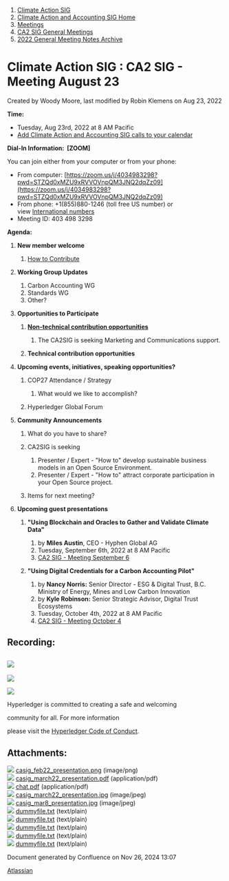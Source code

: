 1. [Climate Action SIG](index.html)
2. [Climate Action and Accounting SIG Home](Climate-Action-and-Accounting-SIG-Home_19005445.html)
3. [Meetings](Meetings_19005583.html)
4. [CA2 SIG General Meetings](CA2-SIG-General-Meetings_19006785.html)
5. [2022 General Meeting Notes Archive](2022-General-Meeting-Notes-Archive_19008715.html)

# Climate Action SIG : CA2 SIG - Meeting August 23

Created by Woody Moore, last modified by Robin Klemens on Aug 23, 2022

**Time:**

- Tuesday, Aug 23rd, 2022 at 8 AM Pacific
- [Add Climate Action and Accounting SIG calls to your calendar](https://lists.hyperledger.org/g/climate-sig/ics/invite.ics?repeatid=24572)

**Dial-In Information:  \[ZOOM]**

You can join either from your computer or from your phone:

- From computer: [https://zoom.us/j/4034983298?pwd=STZQd0xMZU9xRVVOVnpQM3JNQ2dqZz09](https://zoom.us/j/4034983298?pwd=STZQd0xMZU9xRVVOVnpQM3JNQ2dqZz09)
- From phone: +1(855)880-1246 (toll free US number) or view [International numbers](https://zoom.us/u/bAaJoyznp)
- Meeting ID: 403 498 3298

**Agenda:**

1. **New member welcome**
   
   1. [How to Contribute](How-to-Contribute_19006806.html)
2. **Working Group Updates**
   
   1. Carbon Accounting WG
   2. Standards WG
   3. Other?
3. **Opportunities to Participate**
   
   1. **[Non-technical contribution opportunities](https://lf-hyperledger.atlassian.net/wiki/display/CASIG/Non-technical+Contribution+Opportunities)**
      
      1. The CA2SIG is seeking Marketing and Communications support.
   2. **Technical contribution opportunities**
4. **Upcoming events, initiatives, speaking opportunities?**
   
   1. COP27 Attendance / Strategy
      
      1. What would we like to accomplish?
   2. Hyperledger Global Forum
5. **Community Announcements**
   
   1. What do you have to share?
   2. CA2SIG is seeking
      
      1. Presenter / Expert - "How to" develop sustainable business models in an Open Source Environment.
      2. Presenter / Expert - "How to" attract corporate participation in your Open Source project.
   3. Items for next meeting?
6. **Upcoming guest presentations**
   
   1. **"Using Blockchain and Oracles to Gather and Validate Climate Data"**
      
      1. by **Miles Austin**, CEO - Hyphen Global AG
      2. Tuesday, September 6th, 2022 at 8 AM Pacific
      3. [CA2 SIG - Meeting September 6](CA2-SIG---Meeting-September-6_19009566.html)
   2. **"Using Digital Credentials for a Carbon Accounting Pilot"**
      
      1. by **Nancy Norris:** Senior Director - ESG &amp; Digital Trust, B.C. Ministry of Energy, Mines and Low Carbon Innovation
      2. by **Kyle Robinson:** Senior Strategic Advisor, Digital Trust Ecosystems
      3. Tuesday, October 4th, 2022 at 8 AM Pacific
      4. [CA2 SIG - Meeting October 4](CA2-SIG---Meeting-October-4_19009599.html)

## **Recording:**

## **![](plugins/servlet/confluence/placeholder/unknown-attachment)**

![](https://wiki.hyperledger.org/download/attachments/29034696/Antitrustnotice.png?version=1&modificationDate=1581695654000&api=v2)

![](https://wiki.hyperledger.org/download/attachments/2392771/welcome.png?version=2&modificationDate=1572450107000&api=v2)

Hyperledger is committed to creating a safe and welcoming

community for all. For more information

please visit the [Hyperledger Code of Conduct](https://lf-hyperledger.atlassian.net/wiki/spaces/HYP/pages/19595281/Hyperledger+Code+of+Conduct).

## Attachments:

![](images/icons/bullet_blue.gif) [casig\_feb22\_presentation.png](attachments/19009529/19009536.png) (image/png)  
![](images/icons/bullet_blue.gif) [casig\_march22\_presentation.pdf](attachments/19009529/19009530.pdf) (application/pdf)  
![](images/icons/bullet_blue.gif) [chat.pdf](attachments/19009529/19009533.pdf) (application/pdf)  
![](images/icons/bullet_blue.gif) [casig\_march22\_presentation.jpg](attachments/19009529/19009534.jpg) (image/jpeg)  
![](images/icons/bullet_blue.gif) [casig\_mar8\_presentation.jpg](attachments/19009529/19009535.jpg) (image/jpeg)  
![](images/icons/bullet_blue.gif) [dummyfile.txt](attachments/19009529/19009625.txt) (text/plain)  
![](images/icons/bullet_blue.gif) [dummyfile.txt](attachments/19009529/19009538.txt) (text/plain)  
![](images/icons/bullet_blue.gif) [dummyfile.txt](attachments/19009529/19009531.txt) (text/plain)  
![](images/icons/bullet_blue.gif) [dummyfile.txt](attachments/19009529/19009532.txt) (text/plain)  
![](images/icons/bullet_blue.gif) [dummyfile.txt](attachments/19009529/19009537.txt) (text/plain)

Document generated by Confluence on Nov 26, 2024 13:07

[Atlassian](http://www.atlassian.com/)
